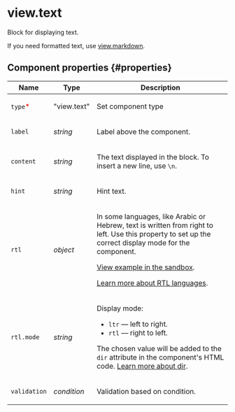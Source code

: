 # view.text

Block for displaying text.

If you need formatted text, use [view.markdown](view.markdown.md).

## Component properties {#properties}

| Name                                     | Type        | Description                                                                                                                                                                                                                                                                                                                                   |
| ---------------------------------------- | ----------- | --------------------------------------------------------------------------------------------------------------------------------------------------------------------------------------------------------------------------------------------------------------------------------------------------------------------------------------------- |
| `type`<span style="color: red">\*</span> | "view.text" | <p>Set component type</p>                                                                                                                                                                                                                                                                                                                     |
| `label`                                  | _string_    | <p>Label above the component.</p>                                                                                                                                                                                                                                                                                                             |
| `content`                                | _string_    | <p>The text displayed in the block. To insert a new line, use `\n`.</p>                                                                                                                                                                                                                                                                       |
| `hint`                                   | _string_    | <p>Hint text.</p>                                                                                                                                                                                                                                                                                                                             |
| `rtl`                                    | _object_    | <p>In some languages, like Arabic or Hebrew, text is written from right to left. Use this property to set up the correct display mode for the component.</p><p><a href="https://clck.ru/amHA8">View example in the sandbox</a>.</p><p><a href="https://www.w3.org/International/questions/qa-scripts">Learn more about RTL languages</a>.</p> |
| `rtl.mode`                               | _string_    | <p>Display mode:</p><ul><li>`ltr` — left to right.</li><li>`rtl` — right to left.</li></ul><p>The chosen value will be added to the `dir` attribute in the component's HTML code. <a href="https://www.w3.org/International/questions/qa-html-dir">Learn more about dir</a>.</p>                                                              |
| `validation`                             | _condition_ | <p>Validation based on condition.</p>                                                                                                                                                                                                                                                                                                         |
